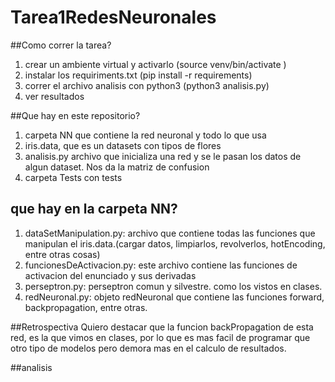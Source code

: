 # Tarea1RedesNeuronales

##Como correr la tarea?

1) crear un ambiente virtual y activarlo (source venv/bin/activate )
2) instalar los requiriments.txt (pip install -r requirements)
3) correr el archivo analisis con python3 (python3 analisis.py)
4) ver resultados

##Que hay en este repositorio?

1) carpeta NN que contiene la red neuronal y todo lo que usa
2) iris.data, que es un datasets con tipos de flores
3) analisis.py archivo que inicializa una red y se le pasan los datos
de algun dataset. Nos da la matriz de confusion
4) carpeta Tests con tests

## que hay en la carpeta NN?
1) dataSetManipulation.py: archivo que contiene todas las funciones que
manipulan el iris.data.(cargar datos, limpiarlos, revolverlos, hotEncoding, entre otras cosas)
2) funcionesDeActivacion.py: este archivo contiene las funciones de activacion del
enunciado y sus derivadas
3) perseptron.py: perseptron comun y silvestre. como los vistos en clases.
4) redNeuronal.py: objeto redNeuronal que contiene las funciones forward, backpropagation, entre otras.


##Retrospectiva
Quiero destacar que la funcion backPropagation de esta red, es la que vimos en clases, por lo que
es mas facil de programar que otro tipo de modelos pero demora mas en el calculo de resultados.

##analisis